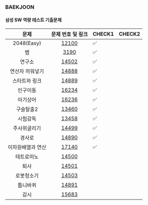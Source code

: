 ### BAEKJOON
#### 삼성 SW 역량 테스트 기출문제
|문제|문제 번호 및 링크|CHECK1|CHECK2|
|:--:|:--:|--|--|
|2048(Easy)|[12100](https://github.com/Juyoung4/StudyAlgorithm/blob/master/Baek/samsung_sw/12100.py)|✅||
|뱀|[3190](https://github.com/Juyoung4/StudyAlgorithm/blob/master/Baek/samsung_sw/3190.py)|✅||
|연구소|[14502](https://github.com/Juyoung4/StudyAlgorithm/blob/master/Baek/samsung_sw/14502.py)|✅||
|연산자 끼워넣기|[14888](https://github.com/Juyoung4/StudyAlgorithm/blob/master/Baek/samsung_sw/14888.py)|✅||
|스타트와 링크|[14889](https://github.com/Juyoung4/StudyAlgorithm/blob/master/Baek/samsung_sw/14889.py)|✅||
|인구이동|[16234](https://github.com/Juyoung4/StudyAlgorithm/blob/master/Baek/samsung_sw/16234.py)|✅||
|아기상어|[16236](https://github.com/Juyoung4/StudyAlgorithm/blob/master/Baek/samsung_sw/16236.py)|✅||
|구슬탈출2|[13460](https://github.com/Juyoung4/StudyAlgorithm/blob/master/Baek/samsung_sw/13460.py)|✅||
|시험감독|[13458](https://github.com/Juyoung4/StudyAlgorithm/blob/master/Baek/samsung_sw/13458.py)|✅||
|주사위굴리기|[14499](https://github.com/Juyoung4/StudyAlgorithm/blob/master/Baek/samsung_sw/14499.py)|✅||
|경사로|[14890](https://github.com/Juyoung4/StudyAlgorithm/blob/master/Baek/samsung_sw/14890.py)|✅||
|이차원배열과 연산|[17140](https://github.com/Juyoung4/StudyAlgorithm/blob/master/Baek/samsung_sw/17140.py)|✅||
|테트로미노|[14500](https://github.com/Juyoung4/StudyAlgorithm/blob/master/Baek/samsung_sw/14500.py)|||
|퇴사|[14501](https://github.com/Juyoung4/StudyAlgorithm/blob/master/Baek/samsung_sw/14501.py)|||
|로봇청소기|[14503](https://github.com/Juyoung4/StudyAlgorithm/blob/master/Baek/samsung_sw/14503.py)|||
|톱니바퀴|[14891](https://github.com/Juyoung4/StudyAlgorithm/blob/master/Baek/samsung_sw/14891.py)|||
|감시|[15683](https://github.com/Juyoung4/StudyAlgorithm/blob/master/Baek/samsung_sw/15683.py)|||